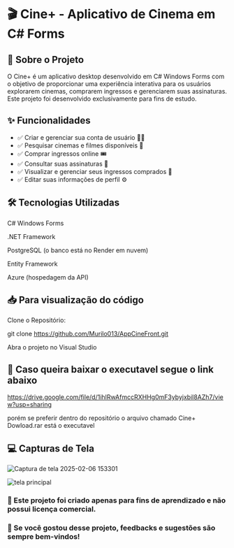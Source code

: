 # 🎬 Cine+ - Aplicativo de Cinema em C# Forms



## 📌 Sobre o Projeto

O Cine+ é um aplicativo desktop desenvolvido em C# Windows Forms com o objetivo de proporcionar uma experiência interativa para os usuários explorarem cinemas, comprarem ingressos e gerenciarem suas assinaturas. Este projeto foi desenvolvido exclusivamente para fins de estudo.

## ✨ Funcionalidades

- ✅ Criar e gerenciar sua conta de usuário 🧑‍💻
- ✅ Pesquisar cinemas e filmes disponíveis 🎥
- ✅ Comprar ingressos online 🎟️
- ✅ Consultar suas assinaturas 📄
- ✅ Visualizar e gerenciar seus ingressos comprados 🎫
- ✅ Editar suas informações de perfil ⚙️

## 🛠️ Tecnologias Utilizadas

C# Windows Forms

.NET Framework

PostgreSQL (o banco está no Render em nuvem)

Entity Framework

Azure (hospedagem da API)

## 📥 Para visualização do código

Clone o Repositório:

git clone https://github.com/Murilo013/AppCineFront.git

Abra o projeto no Visual Studio

## 📌 Caso queira baixar o executavel segue o link abaixo
https://drive.google.com/file/d/1ihIRwAfmccRXHHg0mF3ybyjxbil8AZh7/view?usp=sharing

porém se preferir dentro do repositório o arquivo chamado Cine+ Dowload.rar está o executavel

## 💻 Capturas de Tela

![Captura de tela 2025-02-06 153301](https://github.com/user-attachments/assets/251d8768-1d2f-46dd-88c1-9f3cae6e82b4)

![tela principal](https://github.com/user-attachments/assets/cb0cab8b-d653-40e9-94da-354890788ca3)


### 🚀 Este projeto foi criado apenas para fins de aprendizado e não possui licença comercial.

### 💬 Se você gostou desse projeto, feedbacks e sugestões são sempre bem-vindos!
